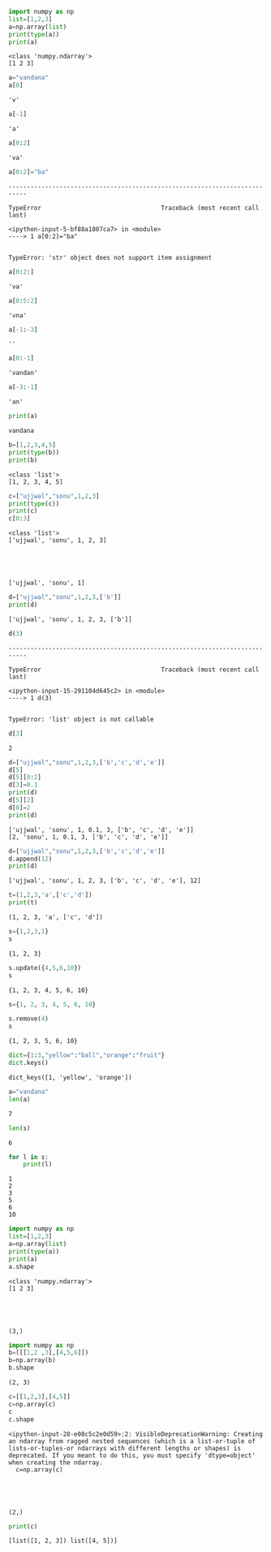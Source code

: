 ```python
import numpy as np
list=[1,2,3]
a=np.array(list)
print(type(a))
print(a)
```

    <class 'numpy.ndarray'>
    [1 2 3]
    


```python
a="vandana"
a[0]
```




    'v'




```python
a[-1]
```




    'a'




```python
a[0:2]
```




    'va'




```python
a[0:2]="ba"
```


    ---------------------------------------------------------------------------

    TypeError                                 Traceback (most recent call last)

    <ipython-input-5-bf88a1807ca7> in <module>
    ----> 1 a[0:2]="ba"
    

    TypeError: 'str' object does not support item assignment



```python
a[0:2:]
```




    'va'




```python
a[0:5:2]
```




    'vna'




```python
a[-1:-3]
```




    ''




```python
a[0:-1]
```




    'vandan'




```python
a[-3:-1]
```




    'an'




```python
print(a)
```

    vandana
    


```python
b=[1,2,3,4,5]
print(type(b))
print(b)
```

    <class 'list'>
    [1, 2, 3, 4, 5]
    


```python
c=["ujjwal","sonu",1,2,3]
print(type(c))
print(c)
c[0:3]
```

    <class 'list'>
    ['ujjwal', 'sonu', 1, 2, 3]
    




    ['ujjwal', 'sonu', 1]




```python
d=["ujjwal","sonu",1,2,3,['b']]
print(d)
```

    ['ujjwal', 'sonu', 1, 2, 3, ['b']]
    


```python
d(3)
```


    ---------------------------------------------------------------------------

    TypeError                                 Traceback (most recent call last)

    <ipython-input-15-291104d645c2> in <module>
    ----> 1 d(3)
    

    TypeError: 'list' object is not callable



```python
d[3]
```




    2




```python
d=["ujjwal","sonu",1,2,3,['b','c','d','e']]
d[5]
d[5][0:2]
d[3]=0.1
print(d)
d[5][2]
d[0]=2
print(d)
```

    ['ujjwal', 'sonu', 1, 0.1, 3, ['b', 'c', 'd', 'e']]
    [2, 'sonu', 1, 0.1, 3, ['b', 'c', 'd', 'e']]
    


```python
d=["ujjwal","sonu",1,2,3,['b','c','d','e']]
d.append(12)
print(d)
```

    ['ujjwal', 'sonu', 1, 2, 3, ['b', 'c', 'd', 'e'], 12]
    


```python
t=(1,2,3,'a',['c','d'])
print(t)
```

    (1, 2, 3, 'a', ['c', 'd'])
    


```python
s={1,2,3,1}
s
```




    {1, 2, 3}




```python
s.update({4,5,6,10})
s
```




    {1, 2, 3, 4, 5, 6, 10}




```python
s={1, 2, 3, 4, 5, 6, 10}

s.remove(4)
s
```




    {1, 2, 3, 5, 6, 10}




```python
dict={1:3,"yellow":"ball","orange":"fruit"}
dict.keys()
```




    dict_keys([1, 'yellow', 'orange'])




```python
a="vandana"
len(a)
```




    7




```python
len(s)
```




    6




```python
for l in s:
    print(l)
```

    1
    2
    3
    5
    6
    10
    


```python
import numpy as np
list=[1,2,3]
a=np.array(list)
print(type(a))
print(a)
a.shape
```

    <class 'numpy.ndarray'>
    [1 2 3]
    




    (3,)




```python
import numpy as np
b=([[1,2 ,3],[4,5,6]])
b=np.array(b)
b.shape
```




    (2, 3)




```python
c=[[1,2,3],[4,5]]
c=np.array(c)
c
c.shape
```

    <ipython-input-28-e08c5c2e0d59>:2: VisibleDeprecationWarning: Creating an ndarray from ragged nested sequences (which is a list-or-tuple of lists-or-tuples-or ndarrays with different lengths or shapes) is deprecated. If you meant to do this, you must specify 'dtype=object' when creating the ndarray.
      c=np.array(c)
    




    (2,)




```python
print(c)
```

    [list([1, 2, 3]) list([4, 5])]
    


```python

```
